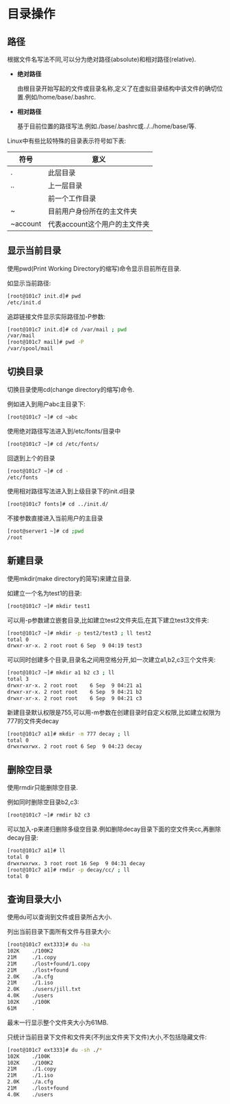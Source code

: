 # 目录操作

## 路径

根据文件名写法不同,可以分为绝对路径(absolute)和相对路径(relative).

- **绝对路径**

  由根目录开始写起的文件或目录名称,定义了在虚拟目录结构中该文件的确切位置.例如/home/base/.bashrc.

- **相对路径**

  基于目前位置的路径写法.例如./base/.bashrc或../../home/base/等.

Linux中有些比较特殊的目录表示符号如下表:

| **符号** | **意义**                      |
| -------- | ----------------------------- |
| .        | 此层目录                      |
| ..       | 上一层目录                    |
|          | 前一个工作目录                |
| ~        | 目前用户身份所在的主文件夹    |
| ~account | 代表account这个用户的主文件夹 |



## 显示当前目录

使用pwd(Print Working Directory的缩写)命令显示目前所在目录.

如显示当前路径:

```sh
[root@101c7 init.d]# pwd
/etc/init.d
```

追踪链接文件显示实际路径加-P参数:

```sh
[root@101c7 init.d]# cd /var/mail ; pwd
/var/mail
[root@101c7 mail]# pwd -P
/var/spool/mail
```



## 切换目录

切换目录使用cd(change directory的缩写)命令.

例如进入到用户abc主目录下:

```sh
[root@101c7 ~]# cd ~abc
```

使用绝对路径写法进入到/etc/fonts/目录中

```sh
[root@101c7 ~]# cd /etc/fonts/
```

回退到上个的目录

```sh
[root@101c7 ~]# cd -
/etc/fonts
```

使用相对路径写法进入到上级目录下的init.d目录

```sh
[root@101c7 fonts]# cd ../init.d/
```

不接参数直接进入当前用户的主目录

 ```sh
 [root@server1 ~]# cd ;pwd
 /root
 ```



## 新建目录

使用mkdir(make directory的简写)来建立目录.

如建立一个名为test1的目录:

```sh
[root@101c7 ~]# mkdir test1
```

可以用-p参数建立嵌套目录,比如建立test2文件夹后,在其下建立test3文件夹:

```sh
[root@101c7 ~]# mkdir -p test2/test3 ; ll test2
total 0
drwxr-xr-x. 2 root root 6 Sep  9 04:19 test3
```

可以同时创建多个目录,目录名之间用空格分开,如一次建立a1,b2,c3三个文件夹:

```sh
[root@101c7 ~]# mkdir a1 b2 c3 ; ll
total 3
drwxr-xr-x. 2 root root    6 Sep  9 04:21 a1
drwxr-xr-x. 2 root root    6 Sep  9 04:21 b2
drwxr-xr-x. 2 root root    6 Sep  9 04:21 c3
```

新建目录默认权限是755,可以用-m参数在创建目录时自定义权限,比如建立权限为777的文件夹decay

```sh
[root@101c7 a1]# mkdir -m 777 decay ; ll
total 0
drwxrwxrwx. 2 root root 6 Sep  9 04:23 decay
```



## 删除空目录

使用rmdir只能删除空目录.

例如同时删除空目录b2,c3:

``` sh
[root@101c7 ~]# rmdir b2 c3
```

可以加入-p来递归删除多级空目录.例如删除decay目录下面的空文件夹cc,再删除decay目录:

```sh
[root@101c7 a1]# ll
total 0
drwxrwxrwx. 3 root root 16 Sep  9 04:31 decay
[root@101c7 a1]# rmdir -p decay/cc/ ; ll
total 0
```



## 查询目录大小

使用du可以查询到文件或目录所占大小.

列出当前目录下面所有文件与目录大小:

```sh
[root@101c7 ext333]# du -ha
102K    ./100K2
21M     ./1.copy
21M     ./lost+found/1.copy
21M     ./lost+found
2.0K    ./a.cfg
21M     ./1.iso
2.0K    ./users/jill.txt
4.0K    ./users
102K    ./100K
61M     .
```

最末一行显示整个文件夹大小为61MB.

只统计当前目录下文件和文件夹(不列出文件夹下文件)大小,不包括隐藏文件:

```sh
[root@101c7 ext333]# du -sh ./*
102K    ./100K
102K    ./100K2
21M     ./1.copy
21M     ./1.iso
2.0K    ./a.cfg
21M     ./lost+found
4.0K    ./users
```

